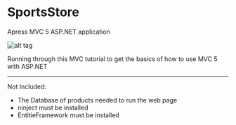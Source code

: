 SportsStore
===========

Apress MVC 5 ASP.NET application

![alt tag](http://ecx.images-amazon.com/images/I/51hXy0TJ0pL._BO2,204,203,200_PIsitb-sticker-arrow-click,TopRight,35,-76_AA300_SH20_OU01_.jpg)

Running through this MVC tutorial to get the basics of how to use MVC 5 with ASP.NET

*** 
Not Included:
  - The Database of products needed to run the web page
  - ninject must be installed
  - EntitieFramework must be installed
